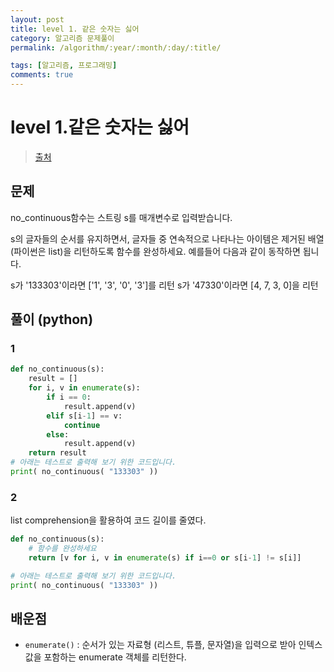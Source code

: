 ```yaml
---
layout: post
title: level 1. 같은 숫자는 싫어
category: 알고리즘 문제풀이
permalink: /algorithm/:year/:month/:day/:title/

tags: [알고리즘, 프로그래밍]
comments: true
---
```

# level 1.같은 숫자는 싫어
> [출처](http://tryhelloworld.co.kr/challenge_codes/86)

## 문제
no_continuous함수는 스트링 s를 매개변수로 입력받습니다.

s의 글자들의 순서를 유지하면서, 글자들 중 연속적으로 나타나는 아이템은 제거된 배열(파이썬은 list)을 리턴하도록 함수를 완성하세요.
예를들어 다음과 같이 동작하면 됩니다.

s가 '133303'이라면 ['1', '3', '0', '3']를 리턴
s가 '47330'이라면 [4, 7, 3, 0]을 리턴

## 풀이 (python)
### 1
```python
def no_continuous(s):
    result = []
    for i, v in enumerate(s):
        if i == 0:
            result.append(v)
        elif s[i-1] == v:
            continue
        else:
            result.append(v)
    return result
# 아래는 테스트로 출력해 보기 위한 코드입니다.
print( no_continuous( "133303" ))
```

### 2
list comprehension을 활용하여 코드 길이를 줄였다.

```python
def no_continuous(s):
    # 함수를 완성하세요
	return [v for i, v in enumerate(s) if i==0 or s[i-1] != s[i]]

# 아래는 테스트로 출력해 보기 위한 코드입니다.
print( no_continuous( "133303" ))
```


## 배운점
- `enumerate()` : 순서가 있는 자료형 (리스트, 튜플, 문자열)을 입력으로 받아 인텍스 값을 포함하는 enumerate 객체를 리턴한다.
